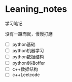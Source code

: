 # Leaning_notes

学习笔记

没有一蹴而就，慢慢打磨

- [ ] python基础
- [ ] python机器学习
- [ ] python数据结构
- [ ] python剑指offer
- [ ] c++数据结构
- [ ] c++Leetcode
